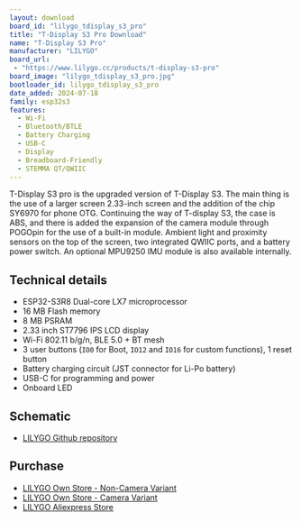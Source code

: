 ```yaml
---
layout: download
board_id: "lilygo_tdisplay_s3_pro"
title: "T-Display S3 Pro Download"
name: "T-Display S3 Pro"
manufacturer: "LILYGO"
board_url:
 - "https://www.lilygo.cc/products/t-display-s3-pro"
board_image: "lilygo_tdisplay_s3_pro.jpg"
bootloader_id: lilygo_tdisplay_s3_pro
date_added: 2024-07-18
family: esp32s3
features:
  - Wi-Fi
  - Bluetooth/BTLE
  - Battery Charging
  - USB-C
  - Display
  - Breadboard-Friendly
  - STEMMA QT/QWIIC
---
```


T-Display S3 pro is the upgraded version of T-Display S3.
The main thing is the use of a larger screen 2.33-inch screen and the addition of the chip SY6970 for phone OTG.
Continuing the way of T-display S3, the case is ABS, and there is added the expansion of the camera module through POGOpin for the use of a built-in module. Ambient light and proximity sensors on the top of the screen, two integrated QWIIC ports, and a battery power switch. An optional MPU9250 IMU module is also available internally.

## Technical details

* ESP32-S3R8 Dual-core LX7 microprocessor
* 16 MB Flash memory
* 8 MB PSRAM
* 2.33 inch ST7796 IPS LCD display
* Wi-Fi 802.11 b/g/n, BLE 5.0 + BT mesh
* 3 user buttons (`IO0` for Boot, `IO12` and `IO16` for custom functions), 1 reset button
* Battery charging circuit (JST connector for Li-Po battery)
* USB-C for programming and power
* Onboard LED

## Schematic

- [LILYGO Github repository](https://github.com/Xinyuan-LilyGO/T-Display-S3-Pro)

## Purchase

* [LILYGO Own Store - Non-Camera Variant](https://www.lilygo.cc/products/t-display-s3-pro?variant=43111690141877)
* [LILYGO Own Store - Camera Variant](https://www.lilygo.cc/products/t-display-s3-pro?variant=43111690764469)
* [LILYGO Aliexpress Store](https://lilygo.aliexpress.com/store/2090076)
